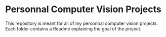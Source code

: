 # Personnal Computer Vision Projects

This repository is meant for all of my personnal computer vision projects. Each folder contains a Readme explaining the goal of the project.
